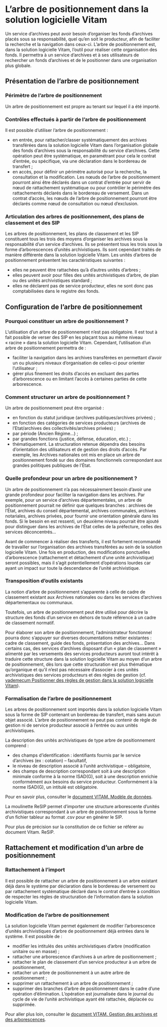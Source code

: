 L’arbre de positionnement dans la solution logicielle Vitam
====

Un service d’archives peut avoir besoin d’organiser les fonds d’archives placés sous sa responsabilité, quel qu’en soit le producteur, afin de faciliter la recherche et la navigation dans ceux-ci. L’arbre de positionnement est, dans la solution logicielle Vitam, l’outil pour réaliser cette organisation des fonds. Il permettra à un service d’archives et à ses utilisateurs de rechercher un fonds d’archives et de le positionner dans une organisation plus globale.


Présentation de l’arbre de positionnement
----

### Périmètre de l’arbre de positionnement
Un arbre de positionnement est propre au tenant sur lequel il a été importé.

### Contrôles effectués à partir de l’arbre de positionnement
Il est possible d’utiliser l’arbre de positionnement :
- en entrée, pour rattacher/classer systématiquement des archives transférées dans la solution logicielle Vitam dans l’organisation globale des fonds d’archives sous la responsabilité du service d’archives. Cette opération peut être systématique, en paramétrant pour cela le contrat d’entrée, ou spécifique, via une déclaration dans le bordereau de transfert ;
- en accès, pour définir un périmètre autorisé pour la recherche, la consultation et la modification.
Les nœuds de l’arbre de positionnement pourront ainsi être déclarés dans un contrat d’entrée pour servir de nœud de rattachement systématique ou pour contrôler le périmètre des rattachements déclarés dans le bordereau de versement.
Dans un contrat d’accès, les nœuds de l’arbre de positionnement pourront être déclarés comme nœud de consultation ou nœud d’exclusion.

### Articulation des arbres de positionnement, des plans de classement et des SIP
Les arbres de positionnement, les plans de classement et les SIP constituent tous les trois des moyens d’organiser les archives sous la responsabilité d’un service d’archives. Ils se présentent tous les trois sous la forme d’arborescences d’unités archivistiques. Ils sont cependant traités de manière différente dans la solution logicielle Vitam. Les unités d’arbres de positionnement présentent les caractéristiques suivantes :
- elles ne peuvent être rattachées qu’à d’autres unités d’arbres ;
- elles peuvent avoir pour filles des unités archivistiques d’arbre, de plan ou des unités archivistiques standard ;
- elles ne déclarent pas de service producteur, elles ne sont donc pas comptabilisées dans le registre des fonds.


Configuration de l’arbre de positionnement
---
### Pourquoi constituer un arbre de positionnement ?
L’utilisation d’un arbre de positionnement n’est pas obligatoire. Il est tout à fait possible de verser des SIP en les plaçant tous au même niveau « racine » dans la solution logicielle Vitam.
Cependant, l’utilisation d’un arbre de positionnement permettra de :
- faciliter la navigation dans les archives transférées en permettant d’avoir un ou plusieurs niveaux d’organisation de celles-ci pour orienter l’utilisateur ;
- gérer plus finement les droits d’accès en excluant des parties d’arborescence ou en limitant l’accès à certaines parties de cette arborescence.

### Comment structurer un arbre de positionnement ?
Un arbre de positionnement peut être organisé :
- en fonction du statut juridique (archives publiques/archives privées) ;
- en fonction des catégories de services producteurs (archives de l’Etat/archives des collectivités/archives privées) ;
- par période (Ancien Régime…) ;
- par grandes fonctions (justice, défense, éducation, etc.) ;
- thématiquement.
La structuration retenue dépendra des besoins d’orientation des utilisateurs et de gestion des droits d’accès.
Par exemple, les Archives nationales ont mis en place un arbre de positionnement fondé sur des domaines fonctionnels correspondant aux grandes politiques publiques de l’État.

### Quelle profondeur pour un arbre de positionnement ?
Un arbre de positionnement n’a pas nécessairement besoin d’avoir une grande profondeur pour faciliter la navigation dans les archives.
Par exemple, pour un service d’archives départementales, un arbre de positionnement pourrait ne définir que quelques branches : archives de l’État, archives du conseil départemental, archives communales, archives notariales, archives privées, pour fournir une orientation générale dans les fonds. Si le besoin en est ressenti, un deuxième niveau pourrait être ajouté pour distinguer dans les archives de l’État celles de la préfecture, celles des services déconcentrés…

Avant de commencer à réaliser des transferts, il est fortement recommandé de travailler sur l’organisation des archives transférées au sein de la solution logicielle Vitam. Une fois en production, des modifications ponctuelles d’arborescence (rattachement et détachement d’une unité archivistique) seront possibles, mais il s’agit potentiellement d’opérations lourdes car ayant un impact sur toute la descendance de l’unité archivistique.

### Transposition d’outils existants
La notion d’arbre de positionnement s’apparente à celle de cadre de classement existant aux Archives nationales ou dans les services d’archives départementaux ou communaux.

Toutefois, un arbre de positionnement peut être utilisé pour décrire la structure des fonds d’un service en dehors de toute référence à un cadre de classement normatif.

Pour élaborer son arbre de positionnement, l’administrateur fonctionnel pourra donc s’appuyer sur diverses documentations métier existantes : cadre de classement, guide des fonds, présentation des archives…
Dans certains cas, des services d’archives disposant d’un « plan de classement » alimenté par les versements des services producteurs auront tout intérêt à traduire cette structure dans la solution logicielle Vitam au moyen d’un arbre de positionnement, dès lors que cette structuration est plus thématique qu’organique et qu’il n’est pas nécessaire d’associer à ces unités archivistiques des services producteurs et des règles de gestion (cf. [vademecum Positionner des règles de gestion dans la solution logicielle Vitam](./Vademecum_reglesgestion_fonctionnement)).


### Formalisation de l’arbre de positionnement
Les arbres de positionnement sont importés dans la solution logicielle Vitam sous la forme de SIP contenant un bordereau de transfert, mais sans aucun objet associé. L’arbre de positionnement ne peut pas contenir de règle de gestion ni de service producteur associé à l’entrée ou aux unités archivistiques.

La description des unités archivistiques de type arbre de positionnement comprend : 
- des champs d’identification : identifiants fournis par le service d’archives (ex : cotation) – facultatif,
- le niveau de description associé à l’unité archivistique – obligatoire,
- des champs de description correspondant soit à une description minimale conforme à la norme ISAD(G), soit à une description enrichie conformément aux besoins du service producteur. Conformément à la norme ISAD(G), un intitulé est obligatoire.

Pour en savoir plus, consulter le [document VITAM. Modèle de données](./modele_de_donnees.md).

La moulinette ReSIP permet d’importer une structure arborescente d’unités archivistiques correspondant à un arbre de positionnement sous la forme d’un fichier tableur au format .csv pour en générer le SIP.

Pour plus de précision sur la constitution de ce fichier se référer au document Vitam. ReSIP.


Rattachement et modification d’un arbre de positionnement
-----

### Rattachement à l’import
Il est possible de rattacher un arbre de positionnement à un arbre existant déjà dans le système par déclaration dans le bordereau de versement ou par rattachement systématique déclaré dans le contrat d’entrée à condition de respecter les règles de structuration de l’information dans la solution logicielle Vitam.

### Modification de l’arbre de positionnement
La solution logicielle Vitam permet également de modifier l’arborescence d’unités archivistiques d’arbre de positionnement déjà entrées dans le système. Il est possible de :
- modifier les intitulés des unités archivistiques d’arbre (modification unitaire ou en masse) ;
- rattacher une arborescence d’archives à un arbre de positionnement ;
- rattacher le plan de classement d’un service producteur à un arbre de positionnement,
- rattacher un arbre de positionnement à un autre arbre de positionnement ;
- supprimer un rattachement à un arbre de positionnement ;
- supprimer des branches d’arbre de positionnement dans le cadre d’une opération d’élimination.
L’opération est journalisée dans le journal du cycle de vie de l’unité archivistique ayant été rattachée, déplacée ou supprimée.

Pour aller plus loin, consulter le [document VITAM. Gestion des archives et des arborescences](./gestion_archives_arborescences).